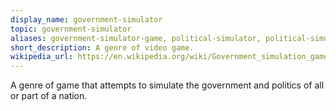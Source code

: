 ```yaml
---
display_name: government-simulator
topic: government-simulator
aliases: government-simulator-game, political-simulator, political-simulator-game
short_description: A genre of video game.
wikipedia_url: https://en.wikipedia.org/wiki/Government_simulation_game
---
```

A genre of game that attempts to simulate the government and politics of all or part of a nation.